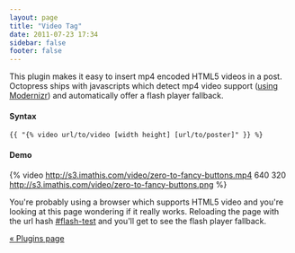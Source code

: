 ```yaml
---
layout: page
title: "Video Tag"
date: 2011-07-23 17:34
sidebar: false
footer: false
---
```


This plugin makes it easy to insert mp4 encoded HTML5 videos in a post. Octopress ships with javascripts which
detect mp4 video support ([using Modernizr](http://modernizr.com)) and automatically offer a flash player fallback.

#### Syntax

    {{ "{% video url/to/video [width height] [url/to/poster]" }} %}

#### Demo

{% video http://s3.imathis.com/video/zero-to-fancy-buttons.mp4 640 320 http://s3.imathis.com/video/zero-to-fancy-buttons.png %}

<p>You're probably using a browser which supports HTML5 video and you're looking at this page wondering if it really works.
Reloading the page with the url hash <a href="#flash-test">#flash-test</a> and you'll get to see the flash player fallback.</p>

[&laquo; Plugins page](/docs/plugins)
